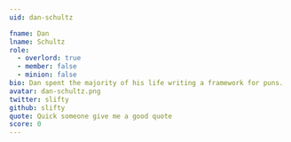 ```yaml
---
uid: dan-schultz

fname: Dan
lname: Schultz
role:
  - overlord: true
  - member: false
  - minion: false
bio: Dan spent the majority of his life writing a framework for puns.
avatar: dan-schultz.png
twitter: slifty
github: slifty
quote: Quick someone give me a good quote
score: 0
---
```

